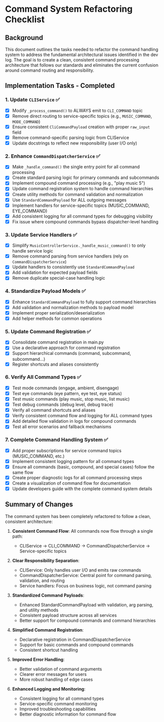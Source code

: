 # Command System Refactoring Checklist

## Background
This document outlines the tasks needed to refactor the command handling system to address the fundamental architectural issues identified in the dev log. The goal is to create a clean, consistent command processing architecture that follows our standards and eliminates the current confusion around command routing and responsibility.

## Implementation Tasks - Completed

### 1. Update `CLIService` ✅
- [x] Modify `_process_command()` to ALWAYS emit to `CLI_COMMAND` topic
- [x] Remove direct routing to service-specific topics (e.g., `MUSIC_COMMAND`, `MODE_COMMAND`)
- [x] Ensure consistent `CliCommandPayload` creation with proper `raw_input` field
- [x] Remove command-specific parsing logic from CLIService
- [x] Update docstrings to reflect new responsibility (user I/O only)

### 2. Enhance `CommandDispatcherService` ✅
- [x] Make `_handle_command()` the single entry point for all command processing
- [x] Create standard parsing logic for primary commands and subcommands
- [x] Implement compound command processing (e.g., "play music 5")
- [x] Update command registration system to handle command hierarchies
- [x] Create utility methods for command validation and normalization
- [x] Use `StandardCommandPayload` for ALL outgoing messages
- [x] Implement handlers for service-specific topics (MUSIC_COMMAND, EYE_COMMAND)
- [x] Add consistent logging for all command types for debugging visibility
- [x] Fix issue where compound commands bypass dispatcher-level handling

### 3. Update Service Handlers ✅
- [x] Simplify `MusicControllerService._handle_music_command()` to only handle service logic
- [x] Remove command parsing from service handlers (rely on `CommandDispatcherService`)
- [x] Update handlers to consistently use `StandardCommandPayload`
- [x] Add validation for expected payload fields
- [x] Remove duplicate special-case handling logic

### 4. Standardize Payload Models ✅
- [x] Enhance `StandardCommandPayload` to fully support command hierarchies
- [x] Add validation and normalization methods to payload model
- [x] Implement proper serialization/deserialization
- [x] Add helper methods for common operations

### 5. Update Command Registration ✅
- [x] Consolidate command registration in main.py
- [x] Use a declarative approach for command registration
- [x] Support hierarchical commands (command, subcommand, subcommand...)
- [x] Register shortcuts and aliases consistently

### 6. Verify All Command Types ✅
- [x] Test mode commands (engage, ambient, disengage) 
- [x] Test eye commands (eye pattern, eye test, eye status)
- [x] Test music commands (play music, stop music, list music)
- [x] Test debug commands (debug level, debug trace)
- [x] Verify all command shortcuts and aliases
- [x] Verify consistent command flow and logging for ALL command types
- [x] Add detailed flow validation in logs for compound commands
- [x] Test all error scenarios and fallback mechanisms

### 7. Complete Command Handling System ✅
- [x] Add proper subscriptions for service command topics (MUSIC_COMMAND, etc.)
- [x] Implement consistent logging pattern for all command types
- [x] Ensure all commands (basic, compound, and special cases) follow the same flow
- [x] Create proper diagnostic logs for all command processing steps
- [x] Create a visualization of command flow for documentation
- [x] Update developers guide with the complete command system details

## Summary of Changes

The command system has been completely refactored to follow a clean, consistent architecture:

1. **Consistent Command Flow**: All commands now flow through a single path:
   - CLIService → CLI_COMMAND → CommandDispatcherService → Service-specific topics

2. **Clear Responsibility Separation**:
   - CLIService: Only handles user I/O and emits raw commands
   - CommandDispatcherService: Central point for command parsing, validation, and routing
   - Service handlers: Focus on business logic, not command parsing

3. **Standardized Command Payloads**:
   - Enhanced StandardCommandPayload with validation, arg parsing, and utility methods
   - Consistent payload structure across all services
   - Better support for compound commands and command hierarchies

4. **Simplified Command Registration**:
   - Declarative registration in CommandDispatcherService
   - Support for basic commands and compound commands
   - Consistent shortcut handling

5. **Improved Error Handling**:
   - Better validation of command arguments
   - Clearer error messages for users
   - More robust handling of edge cases
   
6. **Enhanced Logging and Monitoring**:
   - Consistent logging for all command types
   - Service-specific command monitoring
   - Improved troubleshooting capabilities
   - Better diagnostic information for command flow 